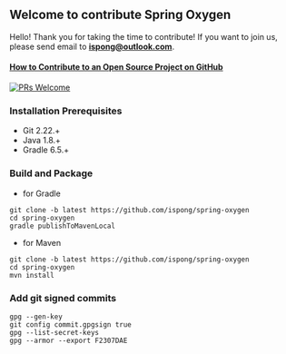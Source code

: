 ## Welcome to contribute Spring Oxygen

Hello! Thank you for taking the time to contribute! If you want to join us, please send email to **ispong@outlook.com**.

#### [How to Contribute to an Open Source Project on GitHub](https://egghead.io/series/how-to-contribute-to-an-open-source-project-on-github)

[![PRs Welcome](https://img.shields.io/badge/PRs-welcome-brightgreen.svg?style=flat-square)](http://makeapullrequest.com)

### Installation Prerequisites

- Git 2.22.+
- Java 1.8.+
- Gradle 6.5.+

### Build and Package

- for Gradle

```
git clone -b latest https://github.com/ispong/spring-oxygen
cd spring-oxygen
gradle publishToMavenLocal
```

- for Maven
```
git clone -b latest https://github.com/ispong/spring-oxygen
cd spring-oxygen
mvn install
```

### Add git signed commits

```
gpg --gen-key
git config commit.gpgsign true
gpg --list-secret-keys
gpg --armor --export F2307DAE
```